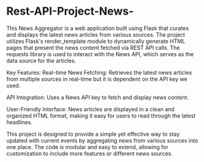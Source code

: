 # Rest-API-Project-News-
This News Aggregator is a web application built using Flask that curates and displays the latest news articles from various sources. The project utilizes Flask's render_template module to dynamically generate HTML pages that present the news content fetched via REST API calls. The requests library is used to interact with the News API, which serves as the data source for the articles.

Key Features:
Real-time News Fetching: Retrieves the latest news articles from multiple sources in real-time but it is dependent on the API key we used.

API Integration: Uses a News API key to fetch and display news content.

User-Friendly Interface: News articles are displayed in a clean and organized HTML format, making it easy for users to read through the latest headlines.

This project is designed to provide a simple yet effective way to stay updated with current events by aggregating news from various sources into one place. The code is modular and easy to extend, allowing for customization to include more features or different news sources.



